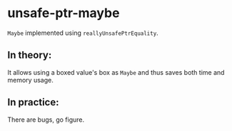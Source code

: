 # unsafe-ptr-maybe

`Maybe` implemented using `reallyUnsafePtrEquality`.

## In theory:

It allows using a boxed value's box as `Maybe` and thus saves
both time and memory usage.


## In practice:

There are bugs, go figure.


